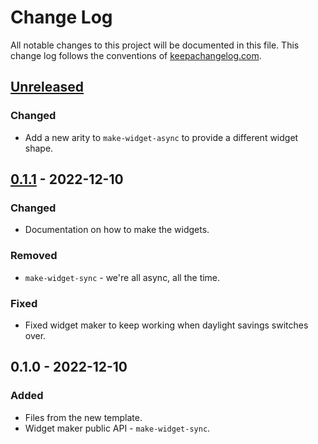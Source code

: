 # Change Log
All notable changes to this project will be documented in this file. This change log follows the conventions of [keepachangelog.com](http://keepachangelog.com/).

## [Unreleased]
### Changed
- Add a new arity to `make-widget-async` to provide a different widget shape.

## [0.1.1] - 2022-12-10
### Changed
- Documentation on how to make the widgets.

### Removed
- `make-widget-sync` - we're all async, all the time.

### Fixed
- Fixed widget maker to keep working when daylight savings switches over.

## 0.1.0 - 2022-12-10
### Added
- Files from the new template.
- Widget maker public API - `make-widget-sync`.

[Unreleased]: https://github.com/your-name/practicallitest/compare/0.1.1...HEAD
[0.1.1]: https://github.com/your-name/practicallitest/compare/0.1.0...0.1.1
